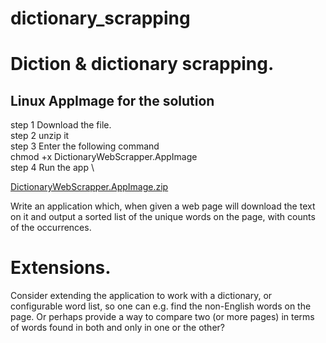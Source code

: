 # dictionary_scrapping

# Diction & dictionary scrapping.

## Linux AppImage for the solution
step 1 Download the file. \
step 2 unzip it \
step 3 Enter the following command \
      chmod +x DictionaryWebScrapper.AppImage \
step 4 Run the app \


[DictionaryWebScrapper.AppImage.zip](https://github.com/Genialngash/dictionary-scrapping/files/7921379/DictionaryWebScrapper.AppImage.zip)


Write an application which, when given a web page will download the text on it and output a sorted list of the unique words on the page, with counts of the occurrences.

# Extensions.

Consider extending the application to work with a dictionary, or configurable word list, so one can e.g. find the non-English words on the page. Or perhaps provide a way to compare two (or more pages) in terms of words found in both and only in one or the other?



